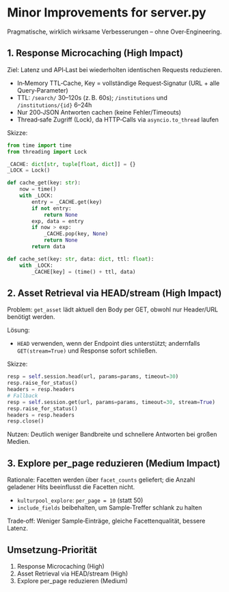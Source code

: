 # Minor Improvements for server.py

Pragmatische, wirklich wirksame Verbesserungen – ohne Over‑Engineering.

## 1. Response Microcaching (High Impact)

Ziel: Latenz und API‑Last bei wiederholten identischen Requests reduzieren.

- In‑Memory TTL‑Cache, Key = vollständige Request‑Signatur (URL + alle Query‑Parameter)
- TTL: `/search/` 30–120s (z. B. 60s); `/institutions` und `/institutions/{id}` 6–24h
- Nur 200‑JSON Antworten cachen (keine Fehler/T​​imeouts)
- Thread‑safe Zugriff (Lock), da HTTP‑Calls via `asyncio.to_thread` laufen

Skizze:

```python
from time import time
from threading import Lock

_CACHE: dict[str, tuple[float, dict]] = {}
_LOCK = Lock()

def cache_get(key: str):
    now = time()
    with _LOCK:
        entry = _CACHE.get(key)
        if not entry:
            return None
        exp, data = entry
        if now > exp:
            _CACHE.pop(key, None)
            return None
        return data

def cache_set(key: str, data: dict, ttl: float):
    with _LOCK:
        _CACHE[key] = (time() + ttl, data)
```

## 2. Asset Retrieval via HEAD/stream (High Impact)

Problem: `get_asset` lädt aktuell den Body per GET, obwohl nur Header/URL benötigt werden.

Lösung:

- `HEAD` verwenden, wenn der Endpoint dies unterstützt; andernfalls `GET(stream=True)` und Response sofort schließen.

Skizze:

```python
resp = self.session.head(url, params=params, timeout=30)
resp.raise_for_status()
headers = resp.headers
# Fallback
resp = self.session.get(url, params=params, timeout=30, stream=True)
resp.raise_for_status()
headers = resp.headers
resp.close()
```

Nutzen: Deutlich weniger Bandbreite und schnellere Antworten bei großen Medien.

## 3. Explore per_page reduzieren (Medium Impact)

Rationale: Facetten werden über `facet_counts` geliefert; die Anzahl geladener Hits beeinflusst die Facetten nicht.

- `kulturpool_explore`: `per_page = 10` (statt 50)
- `include_fields` beibehalten, um Sample‑Treffer schlank zu halten

Trade‑off: Weniger Sample‑Einträge, gleiche Facettenqualität, bessere Latenz.

## Umsetzung‑Priorität

1. Response Microcaching (High)
2. Asset Retrieval via HEAD/stream (High)
3. Explore per_page reduzieren (Medium)
